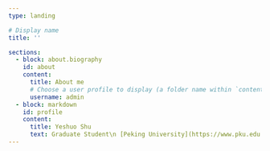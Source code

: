 ```yaml
---
type: landing

# Display name
title: ''

sections:
  - block: about.biography
    id: about
    content:
      title: About me
      # Choose a user profile to display (a folder name within `content/authors/`)
      username: admin
  - block: markdown
    id: profile
    content:
      title: Yeshuo Shu
      text: Graduate Student\n [Peking University](https://www.pku.edu.cn/)
---
```

